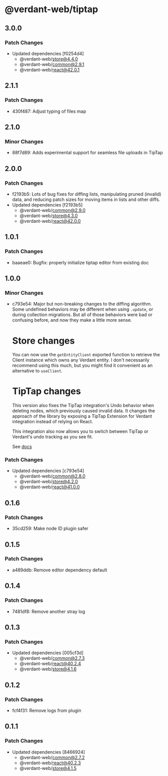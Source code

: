 # @verdant-web/tiptap

## 3.0.0

### Patch Changes

- Updated dependencies [f0254d4]
  - @verdant-web/store@4.4.0
  - @verdant-web/common@2.9.1
  - @verdant-web/react@42.0.1

## 2.1.1

### Patch Changes

- 430f487: Adjust typing of files map

## 2.1.0

### Minor Changes

- 88f7d89: Adds experimental support for seamless file uploads in TipTap

## 2.0.0

### Patch Changes

- f2193b5: Lots of bug fixes for diffing lists, manipulating pruned (invalid) data, and reducing patch sizes for moving items in lists and other diffs.
- Updated dependencies [f2193b5]
  - @verdant-web/common@2.9.0
  - @verdant-web/store@4.3.0
  - @verdant-web/react@42.0.0

## 1.0.1

### Patch Changes

- baaeae0: Bugfix: properly initialize tiptap editor from existing doc

## 1.0.0

### Minor Changes

- c793e54: Major but non-breaking changes to the diffing algorithm. Some undefined behaviors may be different when using `.update`, or during collection migrations. But all of those behaviors were bad or confusing before, and now they make a little more sense.

  # Store changes

  You can now use the `getEntityClient` exported function to retrieve the Client instance which owns any Verdant entity. I don't necessarily recommend using this much, but you might find it convenient as an alternative to `useClient`.

  # TipTap changes

  This version also fixes the TipTap integration's Undo behavior when deleting nodes, which previously caused invalid data. It changes the approach of the library by exposing a TipTap Extension for Verdant integration instead of relying on React.

  This integration also now allows you to switch between TipTap or Verdant's undo tracking as you see fit.

  See [docs](https://verdant.dev/docs/integrations/tiptap)

### Patch Changes

- Updated dependencies [c793e54]
  - @verdant-web/common@2.8.0
  - @verdant-web/store@4.2.0
  - @verdant-web/react@41.0.0

## 0.1.6

### Patch Changes

- 35cd259: Make node ID plugin safer

## 0.1.5

### Patch Changes

- a489ddb: Remove editor dependency default

## 0.1.4

### Patch Changes

- 7481df8: Remove another stray log

## 0.1.3

### Patch Changes

- Updated dependencies [005cf3d]
  - @verdant-web/common@2.7.3
  - @verdant-web/react@40.2.4
  - @verdant-web/store@4.1.6

## 0.1.2

### Patch Changes

- fcf4f31: Remove logs from plugin

## 0.1.1

### Patch Changes

- Updated dependencies [8466924]
  - @verdant-web/common@2.7.2
  - @verdant-web/react@40.2.3
  - @verdant-web/store@4.1.5

